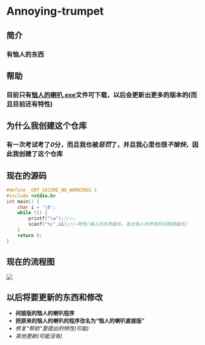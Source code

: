 # Annoying-trumpet
## 简介
### 有恼人的东西
## 帮助
### 目前只有[恼人的喇叭.exe](https://github.com/2fand/Annoying-trumpet/blob/main/%E6%81%BC%E4%BA%BA%E5%B0%8F%E5%96%87%E5%8F%AD.exe)文件可下载，以后会更新出更多的版本的(而且目前还有特性)
## 为什么我创建这个仓库
### 有一次考试考了***0***分，而且我也被***惩罚***了，并且我心里也很***不愉快***，因此我创建了这个仓库
## 现在的源码
```c
#define _CRT_SECURE_NO_WARNINGS 1
#include <stdio.h>
int main() {
    char i = '\0';
    while (1) {
        printf("\a");//→↘
        scanf("%c",&i);//→特性(输入的东西越长，发出恼人的声音的间隔就越长)
    }
    return 0;
}
```
## 现在的流程图
![](https://img-blog.csdnimg.cn/direct/070c8f6f5d2e46f5b21a2da6b9fbd989.png)
## 以后将要更新的东西和修改
- **间接版的恼人的喇叭程序**
- **把原来的恼人的喇叭的程序改名为“恼人的喇叭直接版”**
- *修复“帮助”里提出的特性(可能)*
- *其他更新(可能没有)*

